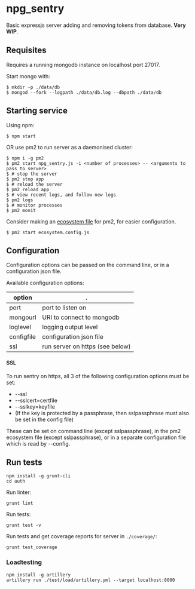 # npg_sentry

Basic expressjs server adding and removing tokens from database.
**Very WIP**.

## Requisites
Requires a running mongodb instance on localhost port 27017.

Start mongo with:
```
$ mkdir -p ./data/db
$ mongod --fork --logpath ./data/db.log --dbpath ./data/db
```

## Starting service
Using npm:
```
$ npm start
```
OR use pm2 to run server as a daemonised cluster:

```
$ npm i -g pm2
$ pm2 start npg_sentry.js -i <number of processes> -- <arguments to pass to server>
$ # stop the server
$ pm2 stop app
$ # reload the server
$ pm2 reload app
$ # view recent logs, and follow new logs
$ pm2 logs
$ # monitor processes
$ pm2 monit
```

Consider making an [ecosystem file](http://pm2.keymetrics.io/docs/usage/application-declaration/) for pm2, for easier configuration.

```
$ pm2 start ecosystem.config.js
```

## Configuration

Configuration options can be passed on the command line, or in a configuration json file.

Available configuration options:

option       | .
-------------|------------
 port        | port to listen on
 mongourl    | URI to connect to mongodb
 loglevel    | logging output level
 configfile  | configuration json file
 ssl         | run server on https (see below)

#### SSL

To run sentry on https, all 3 of the following configuration options must be set:
- --ssl
- --sslcert=certfile
- --sslkey=keyfile
- (If the key is protected by a passphrase, then sslpassphrase must also be set in the config file)

These can be set on command line (except sslpassphrase), in the pm2 ecosystem file (except sslpassphrase), or in a separate configuration file which is read by --config.

## Run tests

```
npm install -g grunt-cli
cd auth
```

Run linter:
```
grunt lint
```

Run tests:
```
grunt test -v
```

Run tests and get coverage reports for server in `./coverage/`:
```
grunt test_coverage
```

### Loadtesting

```
npm install -g artillery
artillery run ./test/load/artillery.yml --target localhost:8000
```
